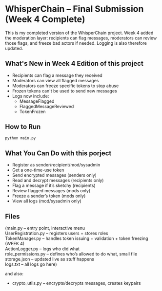 # WhisperChain – Final Submission (Week 4 Complete)

This is my completed version of the WhisperChain project. Week 4 added the moderation layer: recipients can flag messages, moderators can review those flags, and freeze bad actors if needed. Logging is also therefore updated. 

## What's New in Week 4 Edition of this project

- Recipients can flag a message they received
- Moderators can view all flagged messages
- Moderators can freeze specific tokens to stop abuse
- Frozen tokens can't be used to send new messages
- Logs now include:
  - MessageFlagged
  - FlaggedMessageReviewed
  - TokenFrozen

##  How to Run

```bash
python main.py
```

## What You Can Do with this porject

- Register as sender/recipient/mod/sysadmin
- Get a one-time-use token
- Send encrypted messages (senders only)
- Read and decrypt messages (recipients only)
- Flag a message if it’s sketchy (recipients)
- Review flagged messages (mods only)
- Freeze a sender’s token (mods only)
- View all logs (mod/sysadmin only)

## Files

(main.py – entry point, interactive menu  
UserRegistration.py – registers users + stores roles  
TokenManager.py – handles token issuing + validation + token freezing (WEEK 4)  
ActionLogger.py – logs who did what  
role_permissions.py – defines who’s allowed to do what, small file  
storage.json – updated live as stuff happens  
logs.txt – all logs go here)

and also:

- crypto_utils.py – encrypts/decrypts messages, creates keypairs